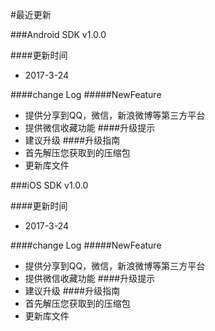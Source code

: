 #最近更新

###Android SDK v1.0.0

####更新时间
+ 2017-3-24

####change Log
#####NewFeature

+ 提供分享到QQ，微信，新浪微博等第三方平台
+ 提供微信收藏功能
####升级提示
+ 建议升级
####升级指南
+ 首先解压您获取到的压缩包
+ 更新库文件

###iOS SDK v1.0.0

####更新时间
+ 2017-3-24

####change Log
#####NewFeature
+ 提供分享到QQ，微信，新浪微博等第三方平台
+ 提供微信收藏功能
####升级提示
+ 建议升级
####升级指南
+ 首先解压您获取到的压缩包
+ 更新库文件
  
